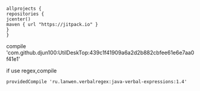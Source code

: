    allprojects {
    repositories {
    jcenter()
    maven { url "https://jitpack.io" }
    }
    }



compile 'com.github.djun100:UtilDeskTop:439c1f41909a6a2d2b882cbfee61e6e7aa0f41e1'

if use regex,compile

    providedCompile 'ru.lanwen.verbalregex:java-verbal-expressions:1.4'